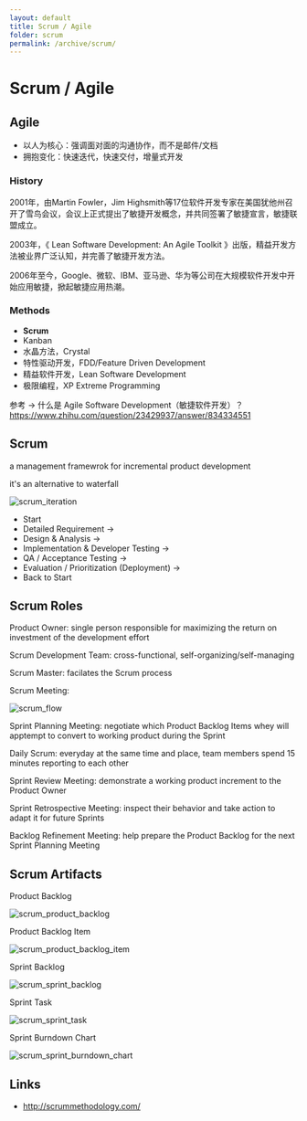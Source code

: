 ```yaml
---
layout: default
title: Scrum / Agile
folder: scrum
permalink: /archive/scrum/
---
```


# Scrum / Agile

## Agile

- 以人为核心：强调面对面的沟通协作，而不是邮件/文档
- 拥抱变化：快速迭代，快速交付，增量式开发

### History

2001年，由Martin Fowler，Jim Highsmith等17位软件开发专家在美国犹他州召开了雪鸟会议，会议上正式提出了敏捷开发概念，并共同签署了敏捷宣言，敏捷联盟成立。

2003年，《 Lean Software Development: An Agile Toolkit 》出版，精益开发方法被业界广泛认知，并完善了敏捷开发方法。

2006年至今，Google、微软、IBM、亚马逊、华为等公司在大规模软件开发中开始应用敏捷，掀起敏捷应用热潮。

### Methods

- **Scrum**
- Kanban
- 水晶方法，Crystal
- 特性驱动开发，FDD/Feature Driven Development
- 精益软件开发，Lean Software Development
- 极限编程，XP Extreme Programming

参考 -> 什么是 Agile Software Development（敏捷软件开发）？<https://www.zhihu.com/question/23429937/answer/834334551>

## Scrum

a management framewrok for incremental product development

it's an alternative to waterfall

![scrum_iteration](img/scrum_iteration.png)

- Start
- Detailed Requirement ->
- Design & Analysis ->
- Implementation & Developer Testing ->
- QA / Acceptance Testing ->
- Evaluation / Prioritization (Deployment) ->
- Back to Start

## Scrum Roles

Product Owner: single person responsible for maximizing the return on investment of the development effort

Scrum Development Team: cross-functional, self-organizing/self-managing

Scrum Master: facilates the Scrum process

Scrum Meeting:

![scrum_flow](img/scrum_flow.png)

Sprint Planning Meeting: negotiate which Product Backlog Items whey will apptempt to convert to working product during the Sprint

Daily Scrum: everyday at the same time and place, team members spend 15 minutes reporting to each other

Sprint Review Meeting: demonstrate a working product increment to the Product Owner

Sprint Retrospective Meeting: inspect their behavior and take action to adapt it for future Sprints

Backlog Refinement Meeting: help prepare the Product Backlog for the next Sprint Planning Meeting

## Scrum Artifacts

Product Backlog

![scrum_product_backlog](img/scrum_product_backlog.png)

Product Backlog Item

![scrum_product_backlog_item](img/scrum_product_backlog_item.png)

Sprint Backlog

![scrum_sprint_backlog](img/scrum_sprint_backlog.png)

Sprint Task

![scrum_sprint_task](img/scrum_sprint_task.png)

Sprint Burndown Chart

![scrum_sprint_burndown_chart](img/scrum_sprint_burndown_chart.png)

## Links

- <http://scrummethodology.com/>
